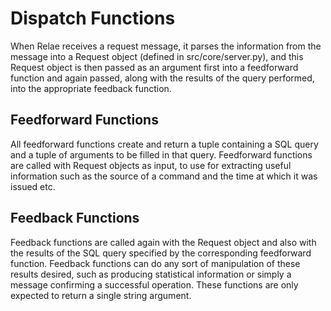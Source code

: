 # Dispatch Functions

When Relae receives a request message, it parses the information from the
message into a Request object (defined in src/core/server.py), and this
Request object is then passed as an argument first into a feedforward function
and again passed, along with the results of the query performed, into the
appropriate feedback function.

## Feedforward Functions

All feedforward functions create and return a tuple containing a SQL query
and a tuple of arguments to be filled in that query.  Feedforward functions
are called with Request objects as input, to use for extracting useful 
information such as the source of a command and the time at which it was issued
etc.

## Feedback Functions

Feedback functions are called again with the Request object and also with the
results of the SQL query specified by the corresponding feedforward function.
Feedback functions can do any sort of manipulation of these results desired,
such as producing statistical information or simply a message confirming a
successful operation.  These functions are only expected to return a single
string argument.
